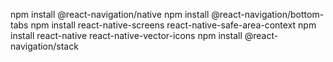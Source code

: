 npm install @react-navigation/native
npm install @react-navigation/bottom-tabs
npm install react-native-screens react-native-safe-area-context
npm install react-native react-native-vector-icons
npm install @react-navigation/stack